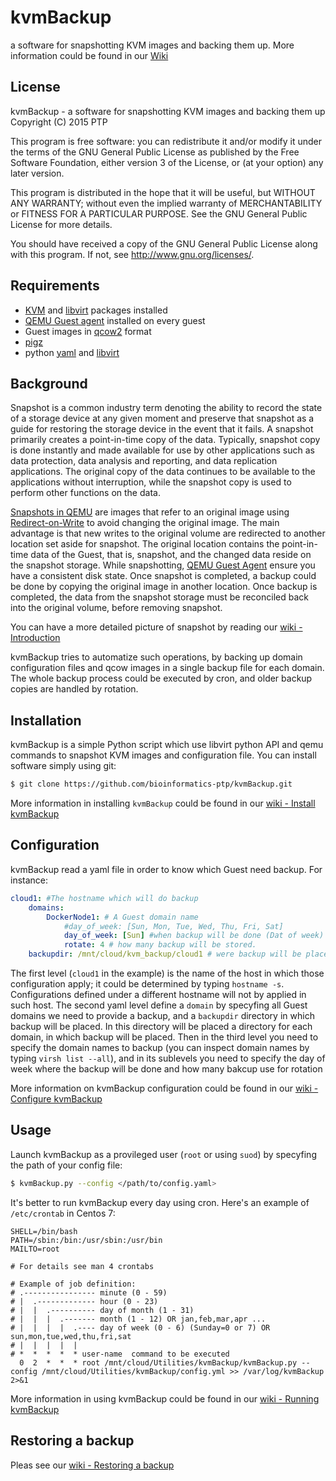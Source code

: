 
kvmBackup
=========================================================================
a software for snapshotting KVM images and backing them up. More information could be
found in our [Wiki](https://github.com/bioinformatics-ptp/kvmBackup/wiki)

## License

kvmBackup - a software for snapshotting KVM images and backing them up  
Copyright (C) 2015  PTP

This program is free software: you can redistribute it and/or modify
it under the terms of the GNU General Public License as published by
the Free Software Foundation, either version 3 of the License, or
(at your option) any later version.

This program is distributed in the hope that it will be useful,
but WITHOUT ANY WARRANTY; without even the implied warranty of
MERCHANTABILITY or FITNESS FOR A PARTICULAR PURPOSE.  See the
GNU General Public License for more details.

You should have received a copy of the GNU General Public License
along with this program.  If not, see <http://www.gnu.org/licenses/>.

## Requirements

* [KVM](http://www.linux-kvm.org/page/Main_Page) and [libvirt](http://libvirt.org/index.html) packages installed
* [QEMU Guest agent](http://wiki.libvirt.org/page/Qemu_guest_agent) installed on every guest
* Guest images in [qcow2](https://en.wikipedia.org/wiki/Qcow) format
* [pigz](http://zlib.net/pigz/)
* python [yaml](http://pyyaml.org/) and [libvirt](https://libvirt.org/python.html)

## Background

Snapshot is a common industry term denoting the ability to record the state of a
storage device at any given moment and preserve that snapshot as a guide for restoring
the storage device in the event that it fails. A snapshot primarily creates a point-in-time
copy of the data. Typically, snapshot copy is done instantly and made available
for use by other applications such as data protection, data analysis and reporting,
and data replication applications. The original copy of the data continues to be
available to the applications without interruption, while the snapshot copy is
used to perform other functions on the data.

[Snapshots in QEMU][SnapshotsQemu] are images that refer to an original image using
[Redirect-on-Write][redirect] to avoid changing the original image. The main advantage
is that new writes to the original volume are redirected to another location set aside
for snapshot. The original location contains the point-in-time data of the Guest,
that is, snapshot, and the changed data reside on the snapshot storage. While snapshotting,
[QEMU Guest Agent][qemu-agent] ensure you have a consistent disk state. Once snapshot
is completed, a backup could be done by copying the original image in another location.
Once backup is completed, the data from the snapshot storage must be reconciled back
into the original volume, before removing snapshot.

You can have a more detailed picture of snapshot by reading our [wiki - Introduction][wiki-introduction]

kvmBackup tries to automatize such operations, by backing up domain configuration files
and qcow images in a single backup file for each domain. The whole backup process could be
executed by cron, and older backup copies are handled by rotation.

[SnapshotsQemu]: http://wiki.qemu.org/Documentation/CreateSnapshot
[redirect]: http://www.ibm.com/developerworks/tivoli/library/t-snaptsm1/index.html
[qemu-agent]: http://wiki.libvirt.org/page/Qemu_guest_agent
[wiki-introduction]: https://github.com/bioinformatics-ptp/kvmBackup/wiki/Introduction#introduction

## Installation

kvmBackup is a simple Python script which use libvirt python API and qemu commands
to snapshot KVM images and configuration file. You can install software simply using git:

```bash
$ git clone https://github.com/bioinformatics-ptp/kvmBackup.git
```

More information in installing `kvmBackup` could be found in our [wiki - Install kvmBackup][install-kvmBackup]

[install-kvmBackup]: https://github.com/bioinformatics-ptp/kvmBackup/wiki/Using-kvmBackup#install-kvmbackup

## Configuration

kvmBackup read a yaml file in order to know which Guest need backup. For instance:

```yaml
cloud1: #The hostname which will do backup
    domains:
        DockerNode1: # A Guest domain name
            #day_of_week: [Sun, Mon, Tue, Wed, Thu, Fri, Sat]
            day_of_week: [Sun] #when backup will be done (Dat of week)
            rotate: 4 # how many backup will be stored.
    backupdir: /mnt/cloud/kvm_backup/cloud1 # were backup will be placed
```

The first level (`cloud1` in the example) is the name of the host in which those
configuration apply; it could be determined by typing `hostname -s`. Configurations
defined under a different hostname will not by applied in such host. The second yaml
level define a `domain` by specyfing all Guest domains we need to provide a backup,
and a `backupdir` directory in which backup will be placed. In this directory will
be placed a directory for each domain, in which backup will be placed. Then in the
third level you need to specify the domain names to backup (you can inspect domain
names by typing `virsh list --all`), and in its sublevels you need to specify the
day of week where the backup will be done and how many bakcup use for rotation

More information on kvmBackup configuration could be found in our [wiki - Configure kvmBackup][configure-kvmBacup]

[configure-kvmBacup]: https://github.com/bioinformatics-ptp/kvmBackup/wiki/Using-kvmBackup#configure-kvmbackup

## Usage

Launch kvmBackup as a provileged user (`root` or using `suod`) by specyfing the
path of your config file:

```bash
$ kvmBackup.py --config </path/to/config.yaml>
```

It's better to run kvmBackup every day using cron. Here's an example of `/etc/crontab`
in Centos 7:

```
SHELL=/bin/bash
PATH=/sbin:/bin:/usr/sbin:/usr/bin
MAILTO=root

# For details see man 4 crontabs

# Example of job definition:
# .---------------- minute (0 - 59)
# |  .------------- hour (0 - 23)
# |  |  .---------- day of month (1 - 31)
# |  |  |  .------- month (1 - 12) OR jan,feb,mar,apr ...
# |  |  |  |  .---- day of week (0 - 6) (Sunday=0 or 7) OR sun,mon,tue,wed,thu,fri,sat
# |  |  |  |  |
# *  *  *  *  * user-name  command to be executed
  0  2  *  *  * root /mnt/cloud/Utilities/kvmBackup/kvmBackup.py --config /mnt/cloud/Utilities/kvmBackup/config.yml >> /var/log/kvmBackup 2>&1
```

More information in using kvmBackup could be found in our [wiki - Running kvmBackup][running-kvmBackup]

[running-kvmBackup]: https://github.com/bioinformatics-ptp/kvmBackup/wiki/Using-kvmBackup#running-kvmbackup

## Restoring a backup

Pleas see our [wiki - Restoring a backup][restoring-backup]

[restoring-backup]: https://github.com/bioinformatics-ptp/kvmBackup/wiki/Restoring-a-backup#restoring-a-backup
